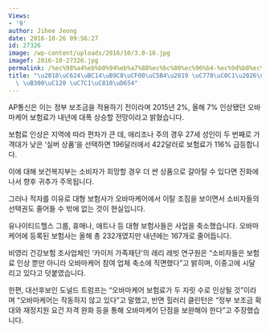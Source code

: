 ```yaml
---
Views:
- '9'
author: Jihee Jeong
date: 2016-10-26 09:56:27
id: 27326
image: /wp-content/uploads/2016/10/3.0-16.jpg
imagef: 2016-10-27326.jpg
permalink: /%ec%98%a4%eb%b0%94%eb%a7%88%ec%bc%80%ec%96%b4-%ec%9d%b8%ec%83%81%eb%8b%a4%ec%8b%9c-%eb%8c%80%ec%84%a0-%ec%9f%81%ec%a0%90%ed%99%94/
title: "\u2018\uC624\uBC14\uB9C8\uCF00\uC5B4\u2019 \uC778\uC0C1\u2026\uB2E4\uC2DC\
  \ \uB300\uC120 \uC7C1\uC810\uD654"
---
```


AP통신은 이는 정부 보조금을 적용하기 전이라며 2015년 2%, 올해 7% 인상됐던 오바마케어 보험료가 내년에 대폭 상승할 전망이라고 밝혔습니다.

보험료 인상은 지역에 따라 편차가 큰 데, 애리조나 주의 경우 27세 성인이 두 번째로 가격대가 낮은 ‘실버 상품’을 선택하면 196달러에서 422달러로 보험료가 116% 급등합니다.

이에 대해 보건복지부는 소비자가 희망할 경우 더 싼 상품으로 갈아탈 수 있다면 진화에 나서 향후 귀추가 주목됩니다.

그러나 적자를 이유로 대형 보험사가 오바마케어에서 이탈 조짐을 보이면서 소비자들의 선택권도 줄어들 수 밖에 없는 것이 현실입니다.

유나이티드헬스 그룹, 휴매나, 애트나 등 대형 보험사들은 사업을 축소했습니다. 오바마케어에 등록된 보험사는 올해 총 232개였지만 내년에는 167개로 줄어듭니다.

비영리 건강보험 조사업체인 ‘카이저 가족재단’의 래리 레빗 연구원은 “소비자들은 보험료 인상 뿐만 아니라 오바마케어 참여 업체 축소에 직면했다”고 밝히며, 이중고에 시달리고 있다고 덧붙였습니다.

한편, 대선후보인 도널드 트럼프는 “오바마케어 보험료가 두 자릿 수로 인상될 것”이라며 “오바마케어는 작동하지 않고 있다”고 말했고, 반면 힐러리 클린턴은 “정부 보조금 확대와 재정지원 요건 자격 완화 등을 통해 오바마케어 단점을 보완해야 한다”고 주장했습니다.